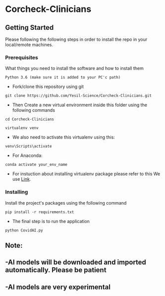 # Corcheck-Clinicians


## Getting Started

Please following the following steps in order to install the repo in your local/remote machines.

### Prerequisites

What things you need to install the software and how to install them

```
Python 3.6 (make sure it is added to your PC'c path)
```

* Fork/clone this repository using git
```
git clone https://github.com/Yesil-Science/Corcheck-Clinicians.git
```
* Then Create a new virtual environment inside this folder using the following commands

```
cd Corcheck-Clinicians

virtualenv venv
```

* We also need to activate this virtualenv using this:

```
venv\Scripts\activate
```
* For Anaconda:
```
conda activate your_env_name
```

* For instuction about installing virtualenv package please refer to this We use [Link](https://www.geeksforgeeks.org/python-virtual-environment/).

### Installing

Install the project's packages using the following command

```
pip install -r requirements.txt
```

* The final step is to run the application

```
python CovidAI.py
```
Note:
--------------
-AI models will be downloaded and imported automatically. Please be patient
--------------
-AI models are very experimental
--------------
